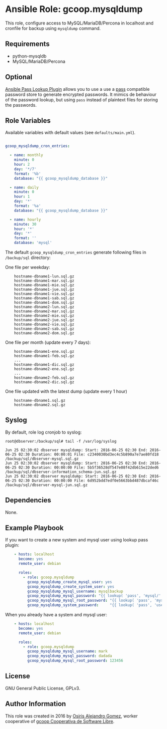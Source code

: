 # Ansible Role: gcoop.mysqldump

This role, configure access to MySQL/MariaDB/Percona in localhost and cronfile for backup using `mysqldump` command.

## Requirements

* python-mysqldb
* MySQL/MariaDB/Percona

## Optional

[Ansible Pass Lookup Plugin](https://github.com/gcoop-libre/ansible-lookup-plugin-pass) allows you to use a use a [pass](https://www.passwordstore.org/) compatible password store to generate encrypted passwords. It mimics de behaviour of the password lookup, but using `pass` instead of plaintext files for storing the passwords.

## Role Variables

Available variables with default values (see `defaults/main.yml`).

```yaml

gcoop_mysqldump_cron_entries:

  - name: monthly
    minute: 0
    hour: 2
    day: '*/7'
    format: '%b'
    database: "{{ gcoop_mysqldump_database }}"

  - name: daily
    minute: 0
    hour: 1
    day: '*'
    format: '%a'
    database: "{{ gcoop_mysqldump_database }}"

  - name: hourly
    minute: 30
    hour: '*'
    day: '*'
    format: ''
    database: 'mysql'
```

The default `gcoop_mysqldump_cron_entries` generate following files in ``/backup/sql`` directory:

One file per weekday:

```
    hostname-dbname1-lun.sql.gz
    hostname-dbname1-mar.sql.gz
    hostname-dbname1-mie.sql.gz
    hostname-dbname1-jue.sql.gz
    hostname-dbname1-vie.sql.gz
    hostname-dbname1-sab.sql.gz
    hostname-dbname1-dom.sql.gz
    hostname-dbname2-lun.sql.gz
    hostname-dbname2-mar.sql.gz
    hostname-dbname2-mie.sql.gz
    hostname-dbname2-jue.sql.gz
    hostname-dbname2-vie.sql.gz
    hostname-dbname2-sab.sql.gz
    hostname-dbname2-dom.sql.gz
```

One file per month (update every 7 days):

```
    hostname-dbname1-ene.sql.gz
    hostname-dbname1-feb.sql.gz
    ...
    hostname-dbname1-dic.sql.gz
    hostname-dbname2-ene.sql.gz
    ...
    hostname-dbname2-feb.sql.gz
    hostname-dbname2-dic.sql.gz
```

One file updated with the latest dump (update every 1 hour)

```
    hostname-dbname1.sql.gz
    hostname-dbname2.sql.gz
```

## Syslog

By default, role log cronjob to syslog:

```
root@dbserver:/backup/sql# tail -f /var/log/syslog

Jun 25 02:30:02 dbserver mysqldump: Start: 2016-06-25 02:30 End: 2016-06-25 02:30 Duration: 00:00:01 File: c2340030bd3ec4c5b890a7e7ae80fd18  /backup/sql/dbserver-mysql.sql.gz
Jun 25 02:30:02 dbserver mysqldump: Start: 2016-06-25 02:30 End: 2016-06-25 02:30 Duration: 00:00:00 File: 5b5f36528df547e08f42db615e22ded6  /backup/sql/dbserver-information_schema-jun.sql.gz
Jun 25 02:30:02 dbserver mysqldump: Start: 2016-06-25 02:30 End: 2016-06-25 02:30 Duration: 00:00:00 File: 6d952bdd7edf0e5663bbd487dbcaf46c  /backup/sql/dbserver-mysql-jun.sql.gz
```

## Dependencies

None.

## Example Playbook

If you want to create a new system and mysql user using lookup pass plugin:

```yaml
    - hosts: localhost
      become: yes
      remote_user: debian

      roles:
        - role: gcoop.mysqldump
          gcoop_mysqldump_create_mysql_user: yes
          gcoop_mysqldump_create_system_user: yes
          gcoop_mysqldump_mysql_username: mysqlbackup
          gcoop_mysqldump_mysql_password: "{{ lookup( 'pass', 'mysql/' + gcoop_mysqldump_mysql_username ) }}"
          gcoop_mysqldump_mysql_root_password: "{{ lookup( 'pass', 'mysql/root' ) }}"
          gcoop_mysqldump_system_password:     "{{ lookup( 'pass', 'users/' + gcoop_mysqldump_mysql_username ) }}"
```

When you already have a system and mysql user:

```yaml
    - hosts: localhost
      become: yes
      remote_user: debian

      roles:
        - role: gcoop.mysqldump
          gcoop_mysqldump_mysql_username: mark
          gcoop_mysqldump_mysql_password: dadada
          gcoop_mysqldump_mysql_root_password: 123456
```

## License

GNU General Public License, GPLv3.

## Author Information

This role was created in 2016 by [Osiris Alejandro Gomez](http://osiux.com/), worker cooperative of [gcoop Cooperativa de Software Libre](http://www.gcoop.coop/).


